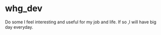whg_dev
=======

Do some I feel interesting and useful for my job and life. If so ,I will have big day everyday.